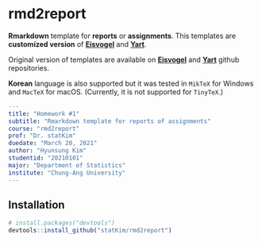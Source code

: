 # rmd2report

**Rmarkdown** template for **reports** or **assignments**.
This templates are **customized version** of [**Eisvogel**](https://github.com/Wandmalfarbe/pandoc-latex-template) and [**Yart**](https://github.com/sebastiansauer/yart).

Original version of templates are available on [**Eisvogel**](https://github.com/Wandmalfarbe/pandoc-latex-template) and [**Yart**](https://github.com/sebastiansauer/yart) github repositories.

**Korean** language is also supported but it was tested in `MikTeX` for Windows and `MacTeX` for macOS.
(Currently, it is not supported for `TinyTeX`.)

```yaml
---
title: "Homework #1"
subtitle: "Rmarkdown template for reports of assignments"
course: "rmd2report"
prof: "Dr. statKim"
duedate: "March 20, 2021"
author: "Hyunsung Kim"
studentid: "20210101"
major: "Department of Statistics"
institute: "Chung-Ang University"
---
```

## Installation
```r
# install.packages("devtools")
devtools::install_github("statKim/rmd2report")
```

